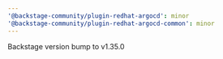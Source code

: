 ```yaml
---
'@backstage-community/plugin-redhat-argocd': minor
'@backstage-community/plugin-redhat-argocd-common': minor
---
```


Backstage version bump to v1.35.0
